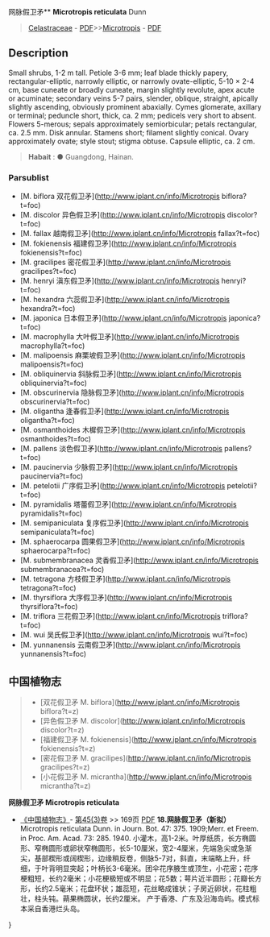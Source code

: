 网脉假卫矛** **Microtropis reticulata** Dunn

> [Celastraceae](http://www.iplant.cn/info/Celastraceae?t=foc) - [PDF](http://www.iplant.cn/foc/pdf/Celastraceae.pdf)>>[Microtropis](http://www.iplant.cn/info/Microtropis?t=foc) - [PDF](http://www.iplant.cn/foc/pdf/Microtropis.pdf)
## Description

Small shrubs, 1-2 m tall. Petiole 3-6 mm; leaf blade thickly papery, rectangular-elliptic, narrowly elliptic, or narrowly ovate-elliptic, 5-10 × 2-4 cm, base cuneate or broadly cuneate, margin slightly revolute, apex acute or acuminate; secondary veins 5-7 pairs, slender, oblique, straight, apically slightly ascending, obviously prominent abaxially. Cymes glomerate, axillary or terminal; peduncle short, thick, ca. 2 mm; pedicels very short to absent. Flowers 5-merous; sepals approximately semiorbicular; petals rectangular, ca. 2.5 mm. Disk annular. Stamens short; filament slightly conical. Ovary approximately ovate; style stout; stigma obtuse. Capsule elliptic, ca. 2 cm.

> **Habait** : 
>●  Guangdong, Hainan.

### Parsublist

* [M.  biflora  双花假卫矛](http://www.iplant.cn/info/Microtropis biflora?t=foc)
* [M.  discolor  异色假卫矛](http://www.iplant.cn/info/Microtropis discolor?t=foc)
* [M.  fallax  越南假卫矛](http://www.iplant.cn/info/Microtropis fallax?t=foc)
* [M.  fokienensis  福建假卫矛](http://www.iplant.cn/info/Microtropis fokienensis?t=foc)
* [M.  gracilipes  密花假卫矛](http://www.iplant.cn/info/Microtropis gracilipes?t=foc)
* [M.  henryi  滇东假卫矛](http://www.iplant.cn/info/Microtropis henryi?t=foc)
* [M.  hexandra  六蕊假卫矛](http://www.iplant.cn/info/Microtropis hexandra?t=foc)
* [M.  japonica  日本假卫矛](http://www.iplant.cn/info/Microtropis japonica?t=foc)
* [M.  macrophylla  大叶假卫矛](http://www.iplant.cn/info/Microtropis macrophylla?t=foc)
* [M.  malipoensis  麻栗坡假卫矛](http://www.iplant.cn/info/Microtropis malipoensis?t=foc)
* [M.  obliquinervia  斜脉假卫矛](http://www.iplant.cn/info/Microtropis obliquinervia?t=foc)
* [M.  obscurinervia  隐脉假卫矛](http://www.iplant.cn/info/Microtropis obscurinervia?t=foc)
* [M.  oligantha  逢春假卫矛](http://www.iplant.cn/info/Microtropis oligantha?t=foc)
* [M.  osmanthoides  木樨假卫矛](http://www.iplant.cn/info/Microtropis osmanthoides?t=foc)
* [M.  pallens  淡色假卫矛](http://www.iplant.cn/info/Microtropis pallens?t=foc)
* [M.  paucinervia  少脉假卫矛](http://www.iplant.cn/info/Microtropis paucinervia?t=foc)
* [M.  petelotii  广序假卫矛](http://www.iplant.cn/info/Microtropis petelotii?t=foc)
* [M.  pyramidalis  塔蕾假卫矛](http://www.iplant.cn/info/Microtropis pyramidalis?t=foc)
* [M.  semipaniculata  复序假卫矛](http://www.iplant.cn/info/Microtropis semipaniculata?t=foc)
* [M.  sphaerocarpa  圆果假卫矛](http://www.iplant.cn/info/Microtropis sphaerocarpa?t=foc)
* [M.  submembranacea  灵香假卫矛](http://www.iplant.cn/info/Microtropis submembranacea?t=foc)
* [M.  tetragona  方枝假卫矛](http://www.iplant.cn/info/Microtropis tetragona?t=foc)
* [M.  thyrsiflora  大序假卫矛](http://www.iplant.cn/info/Microtropis thyrsiflora?t=foc)
* [M.  triflora  三花假卫矛](http://www.iplant.cn/info/Microtropis triflora?t=foc)
* [M.  wui  吴氏假卫矛](http://www.iplant.cn/info/Microtropis wui?t=foc)
* [M.  yunnanensis  云南假卫矛](http://www.iplant.cn/info/Microtropis yunnanensis?t=foc)

## 中国植物志

> * [双花假卫矛  M.  biflora](http://www.iplant.cn/info/Microtropis biflora?t=z)
> * [异色假卫矛  M.  discolor](http://www.iplant.cn/info/Microtropis discolor?t=z)
> * [福建假卫矛  M.  fokienensis](http://www.iplant.cn/info/Microtropis fokienensis?t=z)
> * [密花假卫矛  M.  gracilipes](http://www.iplant.cn/info/Microtropis gracilipes?t=z)
> * [小花假卫矛  M.  micrantha](http://www.iplant.cn/info/Microtropis micrantha?t=z)

**网脉假卫矛 Microtropis reticulata**

* [《中国植物志》](http://www.iplant.cn/frps)- [第45(3)卷](http://www.iplant.cn/frps/vol/45(3)) >> 169页 [PDF](http://www.iplant.cn/frps/pdf/45(3)/169.PDF)
**18.网脉假卫矛（新拟）**
Microtropis reticulata Dunn. in Journ. Bot. 47: 375. 1909;Merr. et Freem. in Proc. Am. Acad. 73: 285. 1940.
小灌木，高1-2米。叶厚纸质，长方椭圆形、窄椭圆形或卵状窄椭圆形，长5-10厘米，宽2-4厘米，先端急尖或急渐尖，基部楔形或阔楔形，边缘稍反卷，侧脉5-7对，斜直，末端略上升，纤细，于叶背明显突起；叶柄长3-6毫米。团伞花序腋生或顶生，小花密；花序梗粗短，长约2毫米；小花梗极短或不明显；花5数；萼片近半圆形；花瓣长方形，长约2.5毫米；花盘环状；雄蕊短，花丝略成锥状；子房近卵状，花柱粗壮，柱头钝。蒴果椭圆状，长约2厘米。
产于香港、广东及沿海岛屿。模式标本采自香港烂头岛。

}